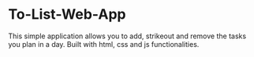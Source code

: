# To-List-Web-App
This simple application allows you to add, strikeout and remove the tasks you plan in a day. Built with html, css and js functionalities.
